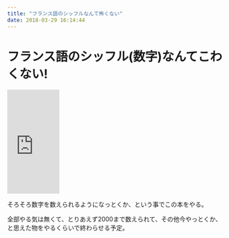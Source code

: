 ```yaml
---
title: "フランス語のシッフルなんて怖くない"
date: 2018-03-29 16:14:44
---
```


# フランス語のシッフル(数字)なんてこわくない!

<iframe style="width:120px;height:240px;" marginwidth="0" marginheight="0" scrolling="no" frameborder="0" src="https://rcm-fe.amazon-adsystem.com/e/cm?ref=qf_sp_asin_til&t=karino203-22&m=amazon&o=9&p=8&l=as1&IS1=1&detail=1&asins=4411005247&bc1=ffffff<1=_top&fc1=333333&lc1=0066c0&bg1=ffffff&f=ifr"> </iframe>

そろそろ数字を数えられるようになっとくか、という事でこの本をやる。

全部やる気は無くて、とりあえず2000まで数えられて、その他今やっとくか、と思えた物をやるくらいで終わらせる予定。
